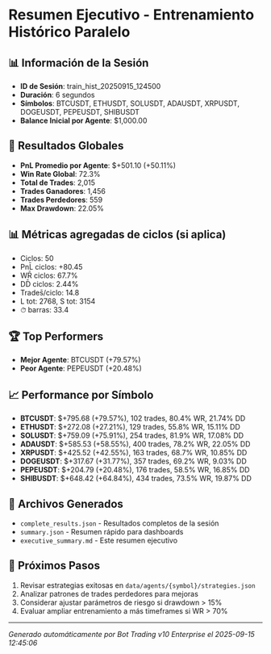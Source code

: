 # Resumen Ejecutivo - Entrenamiento Histórico Paralelo

## 📊 Información de la Sesión
- **ID de Sesión**: train_hist_20250915_124500
- **Duración**: 6 segundos
- **Símbolos**: BTCUSDT, ETHUSDT, SOLUSDT, ADAUSDT, XRPUSDT, DOGEUSDT, PEPEUSDT, SHIBUSDT
- **Balance Inicial por Agente**: $1,000.00

## 🎯 Resultados Globales
- **PnL Promedio por Agente**: $+501.10 (+50.11%)
- **Win Rate Global**: 72.3%
- **Total de Trades**: 2,015
- **Trades Ganadores**: 1,456
- **Trades Perdedores**: 559
- **Max Drawdown**: 22.05%

## 📊 Métricas agregadas de ciclos (si aplica)
- Ciclos: 50
- PnL̄ ciclos: +80.45
- WR̄ ciclos: 67.7%
- DD̄ ciclos: 2.44%
- Trades̄/ciclo: 14.8
- L tot: 2768, S tot: 3154
- ⏱̄ barras: 33.4


## 🏆 Top Performers
- **Mejor Agente**: BTCUSDT (+79.57%)
- **Peor Agente**: PEPEUSDT (+20.48%)

## 📈 Performance por Símbolo
- **BTCUSDT**: $+795.68 (+79.57%), 102 trades, 80.4% WR, 21.74% DD
- **ETHUSDT**: $+272.08 (+27.21%), 129 trades, 55.8% WR, 15.11% DD
- **SOLUSDT**: $+759.09 (+75.91%), 254 trades, 81.9% WR, 17.08% DD
- **ADAUSDT**: $+585.53 (+58.55%), 400 trades, 78.2% WR, 22.05% DD
- **XRPUSDT**: $+425.52 (+42.55%), 163 trades, 68.7% WR, 10.85% DD
- **DOGEUSDT**: $+317.67 (+31.77%), 357 trades, 69.2% WR, 9.03% DD
- **PEPEUSDT**: $+204.79 (+20.48%), 176 trades, 58.5% WR, 16.85% DD
- **SHIBUSDT**: $+648.42 (+64.84%), 434 trades, 73.5% WR, 19.87% DD

## 📁 Archivos Generados
- `complete_results.json` - Resultados completos de la sesión
- `summary.json` - Resumen rápido para dashboards
- `executive_summary.md` - Este resumen ejecutivo

## 🎯 Próximos Pasos
1. Revisar estrategias exitosas en `data/agents/{symbol}/strategies.json`
2. Analizar patrones de trades perdedores para mejoras
3. Considerar ajustar parámetros de riesgo si drawdown > 15%
4. Evaluar ampliar entrenamiento a más timeframes si WR > 70%

---
*Generado automáticamente por Bot Trading v10 Enterprise el 2025-09-15 12:45:06*
